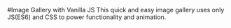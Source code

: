 #Image Gallery with Vanilla JS
This quick and easy image gallery uses only JS(ES6) and CSS to power functionality and animation.
